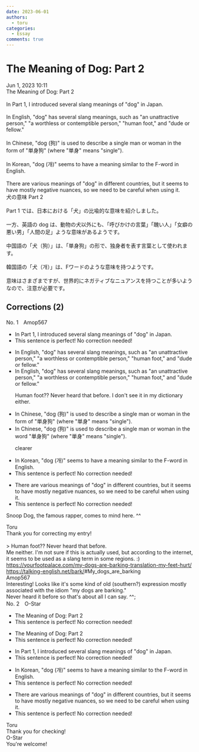 ```yaml
---
date: 2023-06-01
authors:
  - toru
categories:
  - Essay
comments: true
---
```


# The Meaning of Dog: Part 2
<div class="date">Jun 1, 2023 10:11</div>
<div id="post"><div id="body_show_ori">
The Meaning of Dog: Part 2<br/><br/>In Part 1, I introduced several slang meanings of "dog" in Japan.<br/><br/>In English, "dog" has several slang meanings, such as "an unattractive person," "a worthless or contemptible person," "human foot," and "dude or fellow."<br/><br/>In Chinese, "dog (狗)" is used to describe a single man or woman in the form of "単身狗" (where "単身" means "single").<br/><br/>In Korean, "dog (개)" seems to have a meaning similar to the F-word in English.<br/><br/>There are various meanings of "dog" in different countries, but it seems to have mostly negative nuances, so we need to be careful when using it.
</div></div>

<!-- more -->

<div id="post_ja"><div id="body_show_mo">
犬の意味 Part 2<br/><br/>Part 1 では、日本における「犬」の比喩的な意味を紹介しました。<br/><br/>一方、英語の dog は、動物の犬以外にも、「呼びかけの言葉」「醜い人」「女癖の悪い男」「人間の足」ような意味があるようです。<br/><br/>中国語の「犬（狗）」は、「単身狗」の形で、独身者を表す言葉として使われます。<br/><br/>韓国語の「犬（개）」は、Fワードのような意味を持つようです。<br/><br/>意味はさまざまですが、世界的にネガティブなニュアンスを持つことが多いようなので、注意が必要です。
</div></div>

## Corrections (2)
<div id="block"><div class="first_name"> No. 1　<span class="just_name">Amop567</span></div><div id="block2">
<ul class="correction_field">
<li class="incorrect">In Part 1, I introduced several slang meanings of "dog" in Japan.</li>
<li class="corrected perfect">This sentence is perfect! No correction needed!</li>
</ul>
<ul class="correction_field">
<li class="incorrect">In English, "dog" has several slang meanings, such as "an unattractive person," "a worthless or contemptible person," "human foot," and "dude or fellow."</li>
<li class="corrected correct">
In English, "dog" has several slang meanings, such as "an unattractive person," "a worthless or contemptible person," <span class="f_red">"human foot,"</span> and "dude or fellow."
<p class="correction_comment">Human foot?? Never heard that before. I don't see it in my dictionary either.</p>
</li>
</ul>
<ul class="correction_field">
<li class="incorrect">In Chinese, "dog (狗)" is used to describe a single man or woman in the form of "単身狗" (where "単身" means "single").</li>
<li class="corrected correct">
In Chinese, "dog (狗)" is used to describe a single man or woman in the <span class="f_blue">word</span> "単身狗" (where "単身" means "single").
<p class="correction_comment">clearer</p>
</li>
</ul>
<ul class="correction_field">
<li class="incorrect">In Korean, "dog (개)" seems to have a meaning similar to the F-word in English.</li>
<li class="corrected perfect">This sentence is perfect! No correction needed!</li>
</ul>
<ul class="correction_field">
<li class="incorrect">There are various meanings of "dog" in different countries, but it seems to have mostly negative nuances, so we need to be careful when using it.</li>
<li class="corrected perfect">This sentence is perfect! No correction needed!</li>
</ul>
<p class="comment_small">
 Snoop Dog, the famous rapper, comes to mind here. ^^
</p>

</div><div class="name"><span class="just_name">Toru</span><br>
Thank you for correcting my entry!<br/><br/>&gt; Human foot?? Never heard that before.<br/>Me neither. I'm not sure if this is actually used, but according to the internet, it seems to be used as a slang term in some regions. :)<br/><a href="https://yourfootpalace.com/my-dogs-are-barking-translation-my-feet-hurt/" target="_blank">https://yourfootpalace.com/my-dogs-are-barking-translation-my-feet-hurt/</a><br/><a href="https://talking-english.net/bark/" target="_blank">https://talking-english.net/bark/</a>#My_dogs_are_barking
</div>
<div class="name"><span class="just_name">Amop567</span><br>
Interesting! Looks like it's some kind of old (southern?) expression mostly associated with the idiom "my dogs are barking." <br/>Never heard it before so that's about all I can say. ^^; 
</div>
</div>
<div id="block"><div class="first_name"> No. 2　<span class="just_name">O-Star</span></div><div id="block2">
<ul class="correction_field">
<li class="incorrect">The Meaning of Dog: Part 2</li>
<li class="corrected perfect">This sentence is perfect! No correction needed!</li>
</ul>
<ul class="correction_field">
<li class="incorrect">The Meaning of Dog: Part 2</li>
<li class="corrected perfect">This sentence is perfect! No correction needed!</li>
</ul>
<ul class="correction_field">
<li class="incorrect">In Part 1, I introduced several slang meanings of "dog" in Japan.</li>
<li class="corrected perfect">This sentence is perfect! No correction needed!</li>
</ul>
<ul class="correction_field">
<li class="incorrect">In Korean, "dog (개)" seems to have a meaning similar to the F-word in English.</li>
<li class="corrected perfect">This sentence is perfect! No correction needed!</li>
</ul>
<ul class="correction_field">
<li class="incorrect">There are various meanings of "dog" in different countries, but it seems to have mostly negative nuances, so we need to be careful when using it.</li>
<li class="corrected perfect">This sentence is perfect! No correction needed!</li>
</ul>
</div><div class="name"><span class="just_name">Toru</span><br>
Thank you for checking!
</div>
<div class="name"><span class="just_name">O-Star</span><br>
You're welcome!
</div>
</div>
